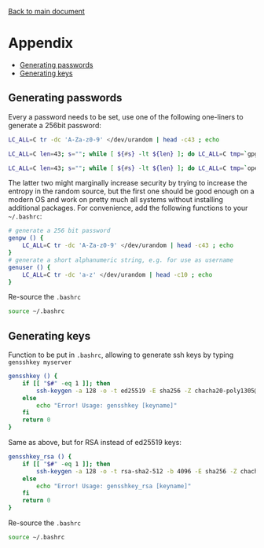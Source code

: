 [Back to main document](README.md)

# Appendix

  - [Generating passwords](#generating-passwords)
  - [Generating keys](#generating-keys)

## Generating passwords

Every a password needs to be set, use one of the following one-liners to generate a 256bit password:
```bash
LC_ALL=C tr -dc 'A-Za-z0-9' </dev/urandom | head -c43 ; echo

LC_ALL=C len=43; s=""; while [ ${#s} -lt ${len} ]; do LC_ALL=C tmp=`gpg2 --gen-random 2 128 | tr -dc 'A-Za-z0-9'`; s=${s}${tmp}; done; LC_ALL=C echo $s | head -c${len}; s=""; tmp=""; echo

LC_ALL=C len=43; s=""; while [ ${#s} -lt ${len} ]; do LC_ALL=C tmp=`openssl rand 128 | tr -dc 'A-Za-z0-9'`; s=${s}${tmp}; done; LC_ALL=C echo $s | head -c${len}; s=""; tmp=""; echo
 ```
The latter two might marginally increase security by trying to increase the entropy in the random source, but the first one should be good enough on a modern OS and work on pretty much all systems without installing additional packages.
For convenience, add the following functions to your `~/.bashrc`:
```bash
# generate a 256 bit password
genpw () {
    LC_ALL=C tr -dc 'A-Za-z0-9' </dev/urandom | head -c43 ; echo
}
# generate a short alphanumeric string, e.g. for use as username
genuser () {
    LC_ALL=C tr -dc 'a-z' </dev/urandom | head -c10 ; echo
}
```
Re-source the `.bashrc`
```bash
source ~/.bashrc
```

## Generating keys

Function to be put in `.bashrc`, allowing to generate ssh keys by typing `gensshkey myserver`
```bash
gensshkey () {
    if [[ "$#" -eq 1 ]]; then
        ssh-keygen -a 128 -o -t ed25519 -E sha256 -Z chacha20-poly1305@openssh.com -f ~/.ssh/$1 -C $1
    else
        echo "Error! Usage: gensshkey [keyname]"
    fi
    return 0
}
```
Same as above, but for RSA instead of ed25519 keys:
```bash
gensshkey_rsa () {
    if [[ "$#" -eq 1 ]]; then
        ssh-keygen -a 128 -o -t rsa-sha2-512 -b 4096 -E sha256 -Z chacha20-poly1305@openssh.com -f ~/.ssh/$1 -C $1
    else
        echo "Error! Usage: gensshkey_rsa [keyname]"
    fi
    return 0
}
```
Re-source the `.bashrc`
```bash
source ~/.bashrc
```
